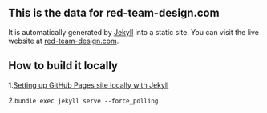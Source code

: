 ## This is the data for red-team-design.com

It is automatically generated by [Jekyll](https://github.com/mojombo/jekyll) into a static site. You can visit the live website at [red-team-design.com](http://www.red-team-design.com/).

## How to build it locally

1.[Setting up GitHub Pages site locally with Jekyll](https://help.github.com/articles/setting-up-your-github-pages-site-locally-with-jekyll/)

2.`bundle exec jekyll serve --force_polling`